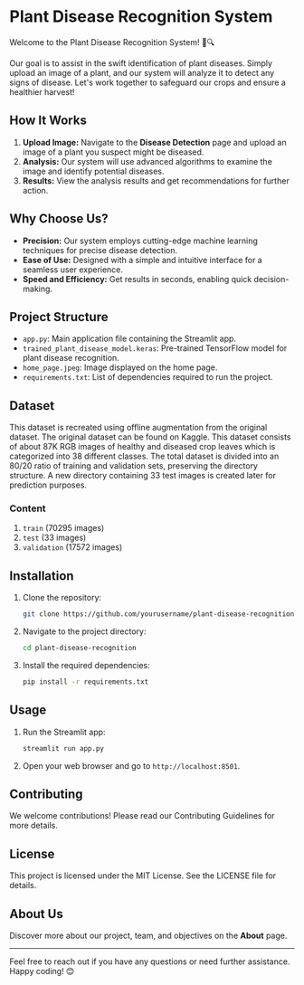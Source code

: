 # Plant Disease Recognition System

Welcome to the Plant Disease Recognition System! 🌿🔍

Our goal is to assist in the swift identification of plant diseases. Simply upload an image of a plant, and our system will analyze it to detect any signs of disease. Let's work together to safeguard our crops and ensure a healthier harvest!

## How It Works
1. **Upload Image:** Navigate to the **Disease Detection** page and upload an image of a plant you suspect might be diseased.
2. **Analysis:** Our system will use advanced algorithms to examine the image and identify potential diseases.
3. **Results:** View the analysis results and get recommendations for further action.

## Why Choose Us?
- **Precision:** Our system employs cutting-edge machine learning techniques for precise disease detection.
- **Ease of Use:** Designed with a simple and intuitive interface for a seamless user experience.
- **Speed and Efficiency:** Get results in seconds, enabling quick decision-making.

## Project Structure
- `app.py`: Main application file containing the Streamlit app.
- `trained_plant_disease_model.keras`: Pre-trained TensorFlow model for plant disease recognition.
- `home_page.jpeg`: Image displayed on the home page.
- `requirements.txt`: List of dependencies required to run the project.

## Dataset
This dataset is recreated using offline augmentation from the original dataset. The original dataset can be found on Kaggle. This dataset consists of about 87K RGB images of healthy and diseased crop leaves which is categorized into 38 different classes. The total dataset is divided into an 80/20 ratio of training and validation sets, preserving the directory structure. A new directory containing 33 test images is created later for prediction purposes.

### Content
1. `train` (70295 images)
2. `test` (33 images)
3. `validation` (17572 images)

## Installation
1. Clone the repository:
    ```bash
    git clone https://github.com/yourusername/plant-disease-recognition.git
    ```
2. Navigate to the project directory:
    ```bash
    cd plant-disease-recognition
    ```
3. Install the required dependencies:
    ```bash
    pip install -r requirements.txt
    ```

## Usage
1. Run the Streamlit app:
    ```bash
    streamlit run app.py
    ```
2. Open your web browser and go to `http://localhost:8501`.

## Contributing
We welcome contributions! Please read our Contributing Guidelines for more details.

## License
This project is licensed under the MIT License. See the LICENSE file for details.

## About Us
Discover more about our project, team, and objectives on the **About** page.

---

Feel free to reach out if you have any questions or need further assistance. Happy coding! 😊
